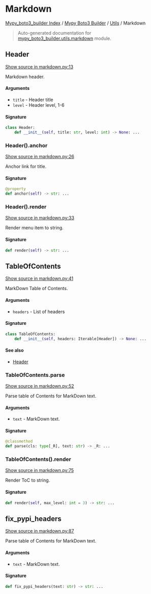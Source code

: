 # Markdown

[Mypy_boto3_builder Index](../../README.md#mypy_boto3_builder-index) /
[Mypy Boto3 Builder](../index.md#mypy-boto3-builder) /
[Utils](./index.md#utils) /
Markdown

> Auto-generated documentation for [mypy_boto3_builder.utils.markdown](https://github.com/youtype/mypy_boto3_builder/blob/main/mypy_boto3_builder/utils/markdown.py) module.

## Header

[Show source in markdown.py:13](https://github.com/youtype/mypy_boto3_builder/blob/main/mypy_boto3_builder/utils/markdown.py#L13)

Markdown header.

#### Arguments

- `title` - Header title
- `level` - Header level, 1-6

#### Signature

```python
class Header:
    def __init__(self, title: str, level: int) -> None: ...
```

### Header().anchor

[Show source in markdown.py:26](https://github.com/youtype/mypy_boto3_builder/blob/main/mypy_boto3_builder/utils/markdown.py#L26)

Anchor link for title.

#### Signature

```python
@property
def anchor(self) -> str: ...
```

### Header().render

[Show source in markdown.py:33](https://github.com/youtype/mypy_boto3_builder/blob/main/mypy_boto3_builder/utils/markdown.py#L33)

Render menu item to string.

#### Signature

```python
def render(self) -> str: ...
```



## TableOfContents

[Show source in markdown.py:41](https://github.com/youtype/mypy_boto3_builder/blob/main/mypy_boto3_builder/utils/markdown.py#L41)

MarkDown Table of Contents.

#### Arguments

- `headers` - List of headers

#### Signature

```python
class TableOfContents:
    def __init__(self, headers: Iterable[Header]) -> None: ...
```

#### See also

- [Header](#header)

### TableOfContents.parse

[Show source in markdown.py:52](https://github.com/youtype/mypy_boto3_builder/blob/main/mypy_boto3_builder/utils/markdown.py#L52)

Parse table of Contents for MarkDown text.

#### Arguments

- `text` - MarkDown text.

#### Signature

```python
@classmethod
def parse(cls: type[_R], text: str) -> _R: ...
```

### TableOfContents().render

[Show source in markdown.py:75](https://github.com/youtype/mypy_boto3_builder/blob/main/mypy_boto3_builder/utils/markdown.py#L75)

Render ToC to string.

#### Signature

```python
def render(self, max_level: int = 3) -> str: ...
```



## fix_pypi_headers

[Show source in markdown.py:87](https://github.com/youtype/mypy_boto3_builder/blob/main/mypy_boto3_builder/utils/markdown.py#L87)

Parse table of Contents for MarkDown text.

#### Arguments

- `text` - MarkDown text.

#### Signature

```python
def fix_pypi_headers(text: str) -> str: ...
```
